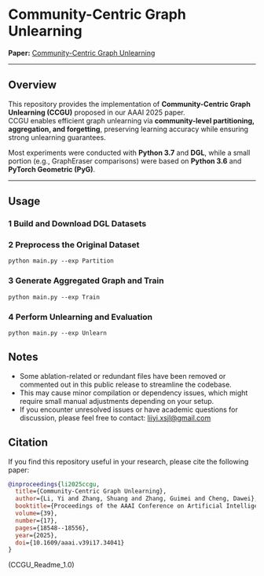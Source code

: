 # Community-Centric Graph Unlearning

**Paper:** [Community-Centric Graph Unlearning](https://doi.org/10.1609/aaai.v39i17.34041)  

---

## Overview
This repository provides the implementation of **Community-Centric Graph Unlearning (CCGU)** proposed in our AAAI 2025 paper.  
CCGU enables efficient graph unlearning via **community-level partitioning, aggregation, and forgetting**, preserving learning accuracy while ensuring strong unlearning guarantees.

Most experiments were conducted with **Python 3.7** and **DGL**, while a small portion (e.g., GraphEraser comparisons) were based on **Python 3.6** and **PyTorch Geometric (PyG)**.

---

## Usage

### 1 Build and Download DGL Datasets

### 2 Preprocess the Original Dataset
```
python main.py --exp Partition
```

### 3 Generate Aggregated Graph and Train
```
python main.py --exp Train
```

### 4 Perform Unlearning and Evaluation
```
python main.py --exp Unlearn
```

## Notes
- Some ablation-related or redundant files have been removed or commented out in this public release to streamline the codebase.
- This may cause minor compilation or dependency issues, which might require small manual adjustments depending on your setup.
- If you encounter unresolved issues or have academic questions for discussion, please feel free to contact: liiyi.xsjl@gmail.com

## Citation
If you find this repository useful in your research, please cite the following paper:
```bibtex
@inproceedings{li2025ccgu,
  title={Community-Centric Graph Unlearning},
  author={Li, Yi and Zhang, Shuang and Zhang, Guimei and Cheng, Dawei},
  booktitle={Proceedings of the AAAI Conference on Artificial Intelligence},
  volume={39},
  number={17},
  pages={18548--18556},
  year={2025},
  doi={10.1609/aaai.v39i17.34041}
}
```
(CCGU_Readme_1.0)
